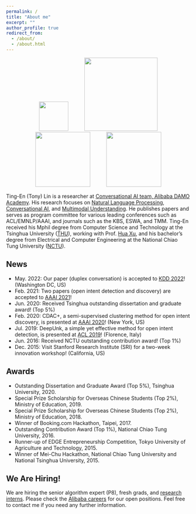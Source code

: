 ```yaml
---
permalink: /
title: "About me"
excerpt: ""
author_profile: true
redirect_from: 
  - /about/
  - /about.html
---
```


<!-- ## Welcome! -->

<p align="center">
  <img src="https://tnlin.github.io/images/logo-damo.jpg" width="80" hspace="20">
  <img src="https://tnlin.github.io/images/logo-alibaba.jpg" width="200" hspace="20"> 
  <img src="https://tnlin.github.io/images/logo-thu.jpg" width="150" hspace="20">
  <img src="https://tnlin.github.io/images/logo-nctu.png" width="150" hspace="20">
</p>

Ting-En (Tony) Lin is a researcher at [Conversational AI  team, Alibaba DAMO Academy](https://damo.alibaba.com/labs/language-technology/?lang=en). His research focuses on [Natural Language Processing](https://tnlin.github.io/), [Conversational AI](https://tnlin.github.io/), and [Multimodal Understanding](https://tnlin.github.io/). He publishes papers and serves as program committee for various leading conferences such as ACL/EMNLP/AAAI, and journals such as the KBS, ESWA, and TMM. Ting-En received his Mphil degree from Computer Science and Technology at the Tsinghua University ([THU](https://www.tsinghua.edu.cn/en/)), working with Prof. [Hua Xu](https://thuiar.github.io/), and his bachelor’s degree from Electrical and Computer Engineering at the National Chiao Tung University ([NCTU](https://www.nctu.edu.tw/)).

## News
- May. 2022: Our paper (duplex conversation) is accepted to [KDD 2022](https://www.kdd.org/kdd2022/)! (Washington DC, US)
- Feb. 2021: Two papers (open intent detection and discovery) are accepted to [AAAI 2021](https://aaai.org/Conferences/AAAI-21/)!
- Jun. 2020: Received Tsinghua outstanding dissertation and graduate award! (Top 5%)
- Feb. 2020: CDAC+, a semi-supervised clustering method for open intent discovery, is presented at [AAAI 2020](https://aaai.org/Conferences/AAAI-20/)! (New York, US)
- Jul. 2019: DeepUnk, a simple yet effective method for open intent detection, is presented at [ACL 2019](https://acl2019.org/)! (Florence, Italy)
- Jun. 2016: Received NCTU outstanding contribution award! (Top 1%)
- Dec. 2015: Visit Stanford Research Institute (SRI) for a two-week innovation workshop! (California, US)

## Awards
- Outstanding Dissertation and Graduate Award (Top 5%), Tsinghua University, 2020.
- Special Prize Scholarship for Overseas Chinese Students (Top 2%), Ministry of Education, 2019.
- Special Prize Scholarship for Overseas Chinese Students (Top 2%), Ministry of Education, 2018.
- Winner of Booking.com Hackathon, Taipei, 2017.
- Outstanding Contribution Award (Top 1%), National Chiao Tung University, 2016.
- Runner-up of EDGE Entrepreneurship Competition, Tokyo University of Agriculture and Technology, 2015.
- Winner of Mei-Chu Hackathon, National Chiao Tung University and National Tsinghua University, 2015.

## We Are Hiring!
We are hiring the senior algorithm expert (P8), fresh grads, and [research interns](https://talent.alibaba.com/campus/position-detail?positionId=2000738). Please check the [Alibaba careers](https://talent.alibaba.com/) for our open positions. Feel free to contact me if you need any further information.